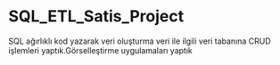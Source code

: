 # SQL_ETL_Satis_Project
SQL ağırlıklı kod yazarak veri oluşturma veri ile ilgili veri tabanına CRUD işlemleri yaptık.Görselleştirme uygulamaları yaptık
